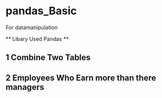# pandas_Basic
For datamanipulation

** Libary Used Pandas **

## 1 Combine Two Tables
## 2 Employees Who Earn more than there managers
